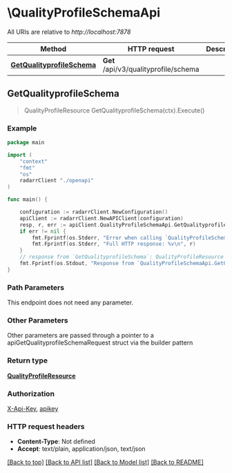 # \QualityProfileSchemaApi

All URIs are relative to *http://localhost:7878*

Method | HTTP request | Description
------------- | ------------- | -------------
[**GetQualityprofileSchema**](QualityProfileSchemaApi.md#GetQualityprofileSchema) | **Get** /api/v3/qualityprofile/schema | 



## GetQualityprofileSchema

> QualityProfileResource GetQualityprofileSchema(ctx).Execute()



### Example

```go
package main

import (
    "context"
    "fmt"
    "os"
    radarrClient "./openapi"
)

func main() {

    configuration := radarrClient.NewConfiguration()
    apiClient := radarrClient.NewAPIClient(configuration)
    resp, r, err := apiClient.QualityProfileSchemaApi.GetQualityprofileSchema(context.Background()).Execute()
    if err != nil {
        fmt.Fprintf(os.Stderr, "Error when calling `QualityProfileSchemaApi.GetQualityprofileSchema``: %v\n", err)
        fmt.Fprintf(os.Stderr, "Full HTTP response: %v\n", r)
    }
    // response from `GetQualityprofileSchema`: QualityProfileResource
    fmt.Fprintf(os.Stdout, "Response from `QualityProfileSchemaApi.GetQualityprofileSchema`: %v\n", resp)
}
```

### Path Parameters

This endpoint does not need any parameter.

### Other Parameters

Other parameters are passed through a pointer to a apiGetQualityprofileSchemaRequest struct via the builder pattern


### Return type

[**QualityProfileResource**](QualityProfileResource.md)

### Authorization

[X-Api-Key](../README.md#X-Api-Key), [apikey](../README.md#apikey)

### HTTP request headers

- **Content-Type**: Not defined
- **Accept**: text/plain, application/json, text/json

[[Back to top]](#) [[Back to API list]](../README.md#documentation-for-api-endpoints)
[[Back to Model list]](../README.md#documentation-for-models)
[[Back to README]](../README.md)


